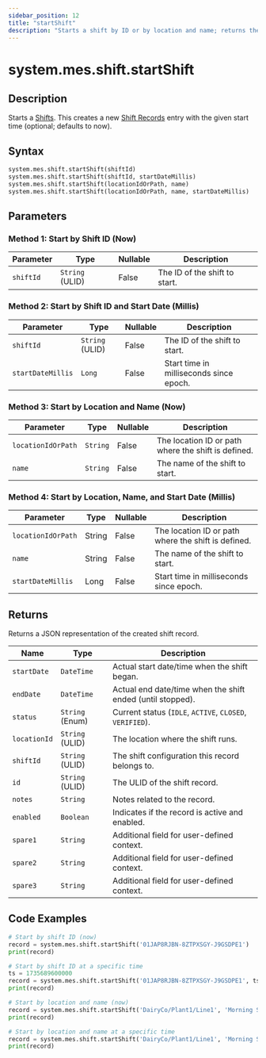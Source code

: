 ```yaml
---
sidebar_position: 12
title: "startShift"
description: "Starts a shift by ID or by location and name; returns the created shift record."
---
```


# system.mes.shift.startShift

## Description

Starts a [Shifts](../../data-model/shift-model/shift). This creates a new [Shift Records](../../data-model/shift-model/shift-record) entry with the given start time (optional; defaults to now).

## Syntax

```python
system.mes.shift.startShift(shiftId)
system.mes.shift.startShift(shiftId, startDateMillis)
system.mes.shift.startShift(locationIdOrPath, name)
system.mes.shift.startShift(locationIdOrPath, name, startDateMillis)
```

## Parameters

### Method 1: Start by Shift ID (Now)

| Parameter | Type            | Nullable | Description                   |
|-----------|-----------------|----------|-------------------------------|
| `shiftId` | `String` (ULID) | False    | The ID of the shift to start. |

### Method 2: Start by Shift ID and Start Date (Millis)

| Parameter         | Type            | Nullable | Description                             |
|-------------------|-----------------|----------|-----------------------------------------|
| `shiftId`         | `String` (ULID) | False    | The ID of the shift to start.           |
| `startDateMillis` | `Long`          | False    | Start time in milliseconds since epoch. |

### Method 3: Start by Location and Name (Now)

| Parameter          | Type     | Nullable | Description                                           |
|--------------------|----------|----------|-------------------------------------------------------|
| `locationIdOrPath` | `String` | False    | The location ID or path where the shift is defined.   |
| `name`             | `String` | False    | The name of the shift to start.                       |

### Method 4: Start by Location, Name, and Start Date (Millis)

| Parameter          | Type   | Nullable | Description                                           |
|--------------------|--------|----------|-------------------------------------------------------|
| `locationIdOrPath` | String | False    | The location ID or path where the shift is defined.   |
| `name`             | String | False    | The name of the shift to start.                       |
| `startDateMillis`  | Long   | False    | Start time in milliseconds since epoch.               |

## Returns

Returns a JSON representation of the created shift record.

| Name         | Type            | Description                                                |
|--------------|-----------------|------------------------------------------------------------|
| `startDate`  | `DateTime`      | Actual start date/time when the shift began.               |
| `endDate`    | `DateTime`      | Actual end date/time when the shift ended (until stopped). |
| `status`     | `String` (Enum) | Current status (`IDLE`, `ACTIVE`, `CLOSED`, `VERIFIED`).   |
| `locationId` | `String` (ULID) | The location where the shift runs.                         |
| `shiftId`    | `String` (ULID) | The shift configuration this record belongs to.            |
| `id`         | `String` (ULID) | The ULID of the shift record.                              |
| `notes`      | `String`        | Notes related to the record.                               |
| `enabled`    | `Boolean`       | Indicates if the record is active and enabled.             |
| `spare1`     | `String`        | Additional field for user-defined context.                 |
| `spare2`     | `String`        | Additional field for user-defined context.                 |
| `spare3`     | `String`        | Additional field for user-defined context.                 |

## Code Examples

```python
# Start by shift ID (now)
record = system.mes.shift.startShift('01JAP8RJBN-8ZTPXSGY-J9GSDPE1')
print(record)

# Start by shift ID at a specific time
ts = 1735689600000
record = system.mes.shift.startShift('01JAP8RJBN-8ZTPXSGY-J9GSDPE1', ts)
print(record)

# Start by location and name (now)
record = system.mes.shift.startShift('DairyCo/Plant1/Line1', 'Morning Shift')
print(record)

# Start by location and name at a specific time
record = system.mes.shift.startShift('DairyCo/Plant1/Line1', 'Morning Shift', ts)
print(record)
```
